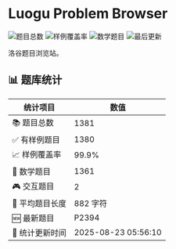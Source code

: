 # Luogu Problem Browser

<!-- BADGES_START -->
![题目总数](https://img.shields.io/badge/题目总数-1381-blue) ![样例覆盖率](https://img.shields.io/badge/样例覆盖率-99.9%-green) ![数学题目](https://img.shields.io/badge/数学题目-1361-purple) ![最后更新](https://img.shields.io/badge/最后更新-2025-08-23-brightgreen)
<!-- BADGES_END -->


洛谷题目浏览站。


<!-- STATS_START -->

## 📊 题库统计

| 统计项目 | 数值 |
|---------|------|
| 📚 题目总数 | 1381 |
| ✅ 有样例题目 | 1380 |
| 📈 样例覆盖率 | 99.9% |
| 🧮 数学题目 | 1361 |
| 🎮 交互题目 | 2 |
| 📝 平均题目长度 | 882 字符 |
| 🆕 最新题目 | P2394 |
| 🔄 统计更新时间 | 2025-08-23 05:56:10 |

<!-- STATS_END -->
